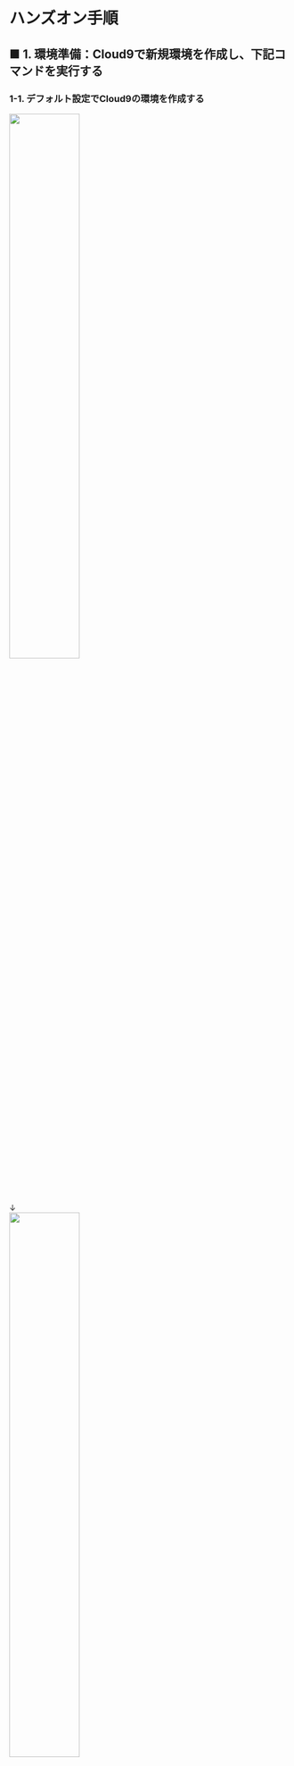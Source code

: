 # ハンズオン手順

## ■ 1. 環境準備：Cloud9で新規環境を作成し、下記コマンドを実行する

### 1-1. デフォルト設定でCloud9の環境を作成する

<img src="./pr_image/cloud9_1.png" width=50%><br>
↓  
<img src="./pr_image/cloud9_2.png" width=50%><br>
↓  
<img src="./pr_image/cloud9_3.png" width=50%><br>
↓  
<img src="./pr_image/cloud9_4.png" width=50%><br>
↓  
<img src="./pr_image/cloud9_5.png" width=50%><br>
↓  
<img src="./pr_image/cloud9_6.png" width=50%><br>

### 1-2. 下記の初期化手順を実施する

```bash
git clone https://github.com/ryoishim/LINExAWSServerless.git
cd LINExAWSServerless
ls -l
sudo update-alternatives --config python ## python3.6を選択
sudo pip install boto3
```

## ■ 2. Rekognition環境構築

投稿された画像と、偉人の一致度を判定するための環境を構築します。  
今回は事前に登録されたデータセットとの一致度を判定する、 `Collection` 機能を利用します。  
https://docs.aws.amazon.com/ja_jp/rekognition/latest/dg/collections.html  
作成用のスクリプトを準備済みですので、下記の通り実行してみてください。  
また、余裕があれば各スクリプト内でどのような処理を実施しているか確認してみてください。

### 2-1. コレクション/S3バケット作成/オブジェクトアップロード

```bash
./00_init.sh
python 01_create_collection.py
python 02_describe_collection.py
python 03_create_bucket.py
./04_upload_object.sh
python 05_index_faces.py
```
### 2-2. (optional)テストしてみよう

該当のS3バケットにinput.jpgという名前でファイルをアップロードし、下記のコマンドを実行してみてください。

```bash
python 06_search_faces_by_image.py
```

下記のような標準出力が得られると、正しく動作しています。  
下記の例だと、mig_53.jpgが最も似ている画像で、その精度は28.14%と推定されています。

```bash
$ python 06_search_faces_by_image.py
Matching faces
FileKey:mig_53.jpg
FaceId:34dd53ad-a30f-4a01-af63-933332c3402f
Similarity: 28.14%
```
## ■ 3. DynamoDBテーブル構築

LINE Messaging APIから送信されるPayloadを保管するDynamoDBテーブルを作成します。

### 3-1. DynamoDBテーブル構築(LINE Table)

<img src="./pr_image/ddb_1.png" width=50%><br>
↓  
<img src="./pr_image/ddb_2.png" width=50%><br>
↓  
<img src="./pr_image/ddb_3.png" width=50%><br>

DynamoDBはテーブル名の大文字小文字を判定する仕様(CaseSensitive)であることにご注意ください

## ■ 4. Lambda Function作成

### 4-1. Lambda用IAMロール作成

LambdaからDynamoDBにアイテムをPutしたり、Rekognitionを呼び出したりする、また様々な機能を組み合わせる上で認可の仕組みが必要となります。  
AWSでは、IAMロールを使って実現することができます。  
今回は、Lambda Functionを作成する前に必要なIAMロールを作成します。

<img src="./pr_image/lambda_1.png" width=50%><br>
↓  
<img src="./pr_image/lambda_2.png" width=50%><br>
↓  
<img src="./pr_image/lambda_3.png" width=50%><br>
↓  
<img src="./pr_image/lambda_4.png" width=50%><br>
↓  
<img src="./pr_image/lambda_5.png" width=50%><br>

### 4-2. Lambda Function作成

さて、Lambda Function用のIAMロールが作成できたので、実際にLambda Functionを作成します。  
サンプルコードを、cloneされたリポジトリ内に格納されている `function.py` としてご提供しております。  
下記手順のとおり、 `Python3.6` 環境でLambda Functionを作成し、GUIウィンドウより該当のコードをLambdaに設定してください。

<img src="./pr_image/lambda_6.png" width=50%><br>
↓  
<img src="./pr_image/lambda_7.png" width=50%><br>
↓  
<img src="./pr_image/lambda_8.png" width=50%><br>
↓  
<img src="./pr_image/lambda_9.png" width=50%><br>

本来であれば、この時点でLambdaに対してSample Eventを与えてテストを実行しますが、本コードではLINEのAuthentication Tokenが必要となるため先に進みます。

## ■ 5. APIGateway作成

LINE Messaging APIからのリクエストをhttpsで受け付け、LambdaにプロキシするためのGatewayが必要となります。  
今回は、シンプルなPUTメソッドをもつAPIgatewayを作成します。

## ■ 6. LINE Messanging API設定

### 6-1. LINE Developers側設定

さて、ここまでくるとLINEとの統合を設定することができます。  
下記サイトにアクセスして、右上の `ログイン` ボタンより、ご自身のLINE IDを使ってアカウント作成/ログインしてみましょう。
https://developers.line.biz/ja/

LINE Messaging APIは、プロバイダー作成 -> チャネル(ログイン/Messaging API/Clova)作成という流れで利用することができ、手順は非常に簡単です。  
プロバイダー名には任意の名前を設定してください。

<img src="./pr_image/line_1.png" width=50%><br>
↓  
<img src="./pr_image/line_2.png" width=50%><br>

アプリ名：AWSSample(など任意の文字列)  
アプリ説明：Rekognition Sample(など任意の文字列)  
大業種/小業種、メールアドレスを入力し、規約に同意して先に進みましょう。
  
作成したチャネルを選択すると、チャネルの設定画面に進みます。  
今回AWS上に作成した基盤と統合するためには、`チャネル基本設定` タブより、下記の3つを設定する必要があります。  

* アクセストークン
  * `再発行` ボタンより発行します。今回は有効期限に24時間を設定します。
* Webhook送信 
  * `編集` ボタン押下 -> `利用する` を選択 -> `更新` ボタンを押下 の順で設定します。
* Webhook URL ※SSLのみ対応 
  * 先ほどデプロイして発行されたAPIGatewayのURLを設定します。
  * 設定後、 `接続確認` ボタンを押下し、正しく動作するか確認するとよいでしょう。

<img src="./pr_image/line_3.png" width=50%><br>

### 6-2. Lambda側設定

これが最後の手順です。  
Lambdaを認証/認可するため、LINE Developers側で発行したアクセストークンをLambda側に設定する必要があります。  
先ほど作成したLambda Functionを開き、 `環境変数` ブロックを探してください。
下記画像の通り、  
変数名： `CHANNEL_ACCESS_TOKEN`  
変数値： `Bearer <LINE Developer's Access Token>`  
を設定してください。

<img src="./pr_image/lambda_token.png" width=50%><br>

## ■ (optional) 7. RekognitionのAPIを使ってより拡張してみよう

今回は事前に用意されたデータセットに対する偉人判定を実施しましたが、  
Rekognitionには他にも様々な機能が搭載されています。  
例えば、以下のようなことを簡単に実現することができます。

* 人物の表情判定をする方法は？
* 写真に写っている人数を数える方法は？
* 人物を有名人であるか判定する方法は？

LINEとAWSが提供するソリューションをうまく組み合わせて、さらなる拡張を考えてみましょう。  
**「可能性はアイデア次第で無限大です！」**
